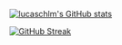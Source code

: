 [![lucaschlm's GitHub stats](https://github-readme-stats.vercel.app/api?username=lucaschlm&show_icons=true&theme=tokyonight&count_private=true&hide=stars)]()

<!-- [![Top Langs](https://github-readme-stats.vercel.app/api/top-langs/?username=lucaschlm)](https://github.com/anuraghazra/github-readme-stats) -->

[![GitHub Streak](https://github-readme-streak-stats.herokuapp.com/?user=lucaschlm&theme=dark)]()
